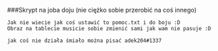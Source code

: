 ###Skrypt na joba doju (nie ciężko sobie przerobić na coś innego)
```
Jak nie wiecie jak coś ustawić to pomoc.txt i do boju :D
Obraz na tablecie musicie sobie zmienić sami jak wam nie pasuje :D
```
```
jak coś nie działa śmiało można pisać adek204#1337
```
